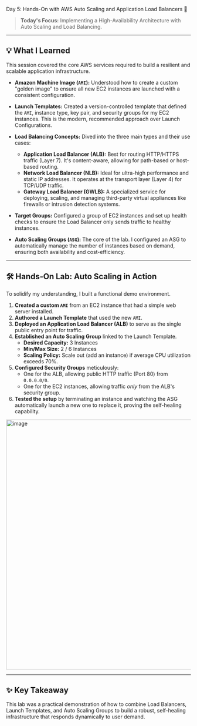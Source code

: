 Day 5: Hands-On with AWS Auto Scaling and Application Load Balancers 🚀

> **Today's Focus:** Implementing a High-Availability Architecture with Auto Scaling and Load Balancing.

---

## 💡 What I Learned

This session covered the core AWS services required to build a resilient and scalable application infrastructure.

-   **Amazon Machine Image (`AMI`):** Understood how to create a custom "golden image" to ensure all new EC2 instances are launched with a consistent configuration.

-   **Launch Templates:** Created a version-controlled template that defined the `AMI`, instance type, key pair, and security groups for my EC2 instances. This is the modern, recommended approach over Launch Configurations.

-   **Load Balancing Concepts:** Dived into the three main types and their use cases:
    -   **Application Load Balancer (ALB):** Best for routing HTTP/HTTPS traffic (Layer 7). It's content-aware, allowing for path-based or host-based routing.
    -   **Network Load Balancer (NLB):** Ideal for ultra-high performance and static IP addresses. It operates at the transport layer (Layer 4) for TCP/UDP traffic.
    -   **Gateway Load Balancer (GWLB):** A specialized service for deploying, scaling, and managing third-party virtual appliances like firewalls or intrusion detection systems.

-   **Target Groups:** Configured a group of EC2 instances and set up health checks to ensure the Load Balancer only sends traffic to healthy instances.

-   **Auto Scaling Groups (`ASG`):** The core of the lab. I configured an ASG to automatically manage the number of instances based on demand, ensuring both availability and cost-efficiency.

---

## 🛠️ Hands-On Lab: Auto Scaling in Action

To solidify my understanding, I built a functional demo environment.

1.  **Created a custom `AMI`** from an EC2 instance that had a simple web server installed.
2.  **Authored a Launch Template** that used the new `AMI`.
3.  **Deployed an Application Load Balancer (ALB)** to serve as the single public entry point for traffic.
4.  **Established an Auto Scaling Group** linked to the Launch Template.
    -   **Desired Capacity:** 3 Instances
    -   **Min/Max Size:** 2 / 6 Instances
    -   **Scaling Policy:** Scale out (add an instance) if average CPU utilization exceeds 70%.
5.  **Configured Security Groups** meticulously:
    -   One for the ALB, allowing public HTTP traffic (Port 80) from `0.0.0.0/0`.
    -   One for the EC2 instances, allowing traffic *only* from the ALB's security group.
6.  **Tested the setup** by terminating an instance and watching the ASG automatically launch a new one to replace it, proving the self-healing capability.


<img width="861" height="680" alt="image" src="https://github.com/user-attachments/assets/665086ec-20b3-4ef2-90f6-3188594f1412" />

---

## ✨ Key Takeaway

This lab was a practical demonstration of how to combine Load Balancers, Launch Templates, and Auto Scaling Groups to build a robust, self-healing infrastructure that responds dynamically to user demand.

